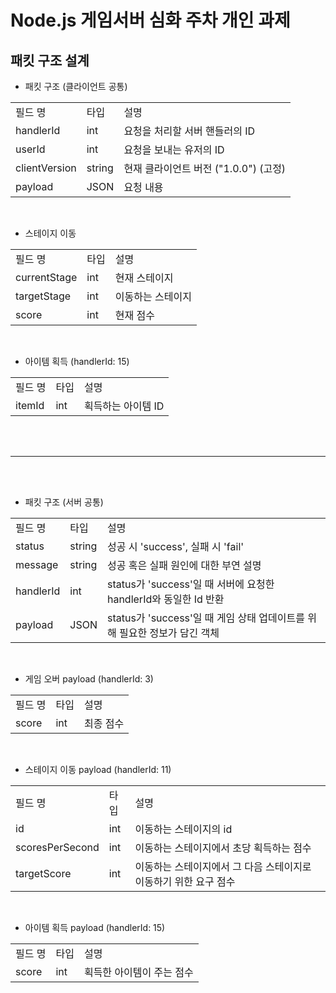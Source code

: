 # Node.js 게임서버 심화 주차 개인 과제

## 패킷 구조 설계

- 패킷 구조 (클라이언트 공통)

<table>
<tr>
<td>필드 명</td>
<td>타입</td>
<td>설명</td>
</tr>

<tr>
<td>handlerId</td>
<td>int</td>
<td>요청을 처리할 서버 핸들러의 ID</td>
</tr>

<tr>
<td>userId</td>
<td>int</td>
<td>요청을 보내는 유저의 ID</td>
</tr>

<tr>
<td>clientVersion</td>
<td>string</td>
<td>현재 클라이언트 버전 ("1.0.0") (고정)</td>
</tr>

<tr>
<td>payload</td>
<td>JSON</td>
<td>요청 내용</td>
</tr>
</table>

<br>

- 스테이지 이동

<table>
<tr>
<td>필드 명</td>
<td>타입</td>
<td>설명</td>
</tr>

<tr>
<td>currentStage</td>
<td>int</td>
<td>현재 스테이지</td>
</tr>

<tr>
<td>targetStage</td>
<td>int</td>
<td>이동하는 스테이지</td>
</tr>

<tr>
<td>score</td>
<td>int</td>
<td>현재 점수</td>
</tr>
</table>

<br>

- 아이템 획득 (handlerId: 15)

<table>
<tr>
<td>필드 명</td>
<td>타입</td>
<td>설명</td>
</tr>

<tr>
<td>itemId</td>
<td>int</td>
<td>획득하는 아이템 ID</td>
</tr>
</table>

<br>
<br>

---

<br>
<br>

- 패킷 구조 (서버 공통)

<table>
<tr>
<td>필드 명</td>
<td>타입</td>
<td>설명</td>
</tr>

<tr>
<td>status</td>
<td>string</td>
<td>성공 시 'success', 실패 시 'fail'</td>
</tr>

<tr>
<td>message</td>
<td>string</td>
<td>성공 혹은 실패 원인에 대한 부연 설명</td>
</tr>

<tr>
<td>handlerId</td>
<td>int</td>
<td>status가 'success'일 때 서버에 요청한 handlerId와 동일한 Id 반환</td>
</tr>

<tr>
<td>payload</td>
<td>JSON</td>
<td>status가 'success'일 때 게임 상태 업데이트를 위해 필요한 정보가 담긴 객체</td>
</tr>

</table>

<br>

- 게임 오버 payload (handlerId: 3)

<table>
<tr>
<td>필드 명</td>
<td>타입</td>
<td>설명</td>
</tr>

<tr>
<td>score</td>
<td>int</td>
<td>최종 점수</td>
</tr>

</table>

<br>

- 스테이지 이동 payload (handlerId: 11)

<table>
<tr>
<td>필드 명</td>
<td>타입</td>
<td>설명</td>
</tr>

<tr>
<td>id</td>
<td>int</td>
<td>이동하는 스테이지의 id</td>
</tr>

<tr>
<td>scoresPerSecond</td>
<td>int</td>
<td>이동하는 스테이지에서 초당 획득하는 점수</td>
</tr>

<tr>
<td>targetScore</td>
<td>int</td>
<td>이동하는 스테이지에서 그 다음 스테이지로 이동하기 위한 요구 점수</td>
</tr>

</table>

<br>

- 아이템 획득 payload (handlerId: 15)

<table>
<tr>
<td>필드 명</td>
<td>타입</td>
<td>설명</td>
</tr>

<tr>
<td>score</td>
<td>int</td>
<td>획득한 아이템이 주는 점수</td>
</tr>

</table>
